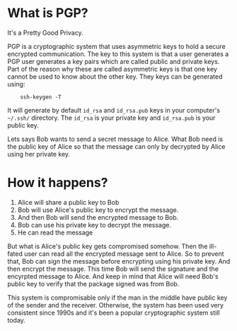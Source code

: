 # What is PGP?

It's a Pretty Good Privacy.

PGP is a cryptographic system that uses asymmetric keys to hold a secure encrypted communication. The key to this system is that a user generates
a PGP user generates a key pairs which are called public and private keys. Part of the reason why these are called asymmetric keys is that one key cannot be used to 
know about the other key. They keys can be generated using:

        ssh-keygen -T 
        
It will generate by default `id_rsa` and `id_rsa.pub` keys in your computer's `~/.ssh/` directory. The `id_rsa` is your private key and `id_rsa.pub` is your public key. 

Lets says Bob wants to send a secret message to Alice. What Bob need is the public key of Alice so that the message can only by 
decrypted by Alice using her private key. 

# How it happens?

1. Alice will share a public key to Bob
2. Bob will use Alice's public key to encrypt the message. 
3. And then Bob will send the encrypted message to Bob.
4. Bob can use his private key to decrypt the message. 
5. He can read the message

But what is Alice's public key gets compromised somehow. Then the ill-fated user can read all the encrypted message sent to Alice. So to prevent that,
Bob can sign the message before encrypting using his private key. And then encrypt the message. This time Bob will send the signature and the encyrpted message to Alice. And keep in mind that
Alice will need Bob's public key to verify that the package signed was from Bob. 

This system is compromisable only if the man in the middle have public key of the sender and the receiver. Otherwise, the system has been used very consistent since 1990s and it's been a popular 
cryptographic system still today. 

